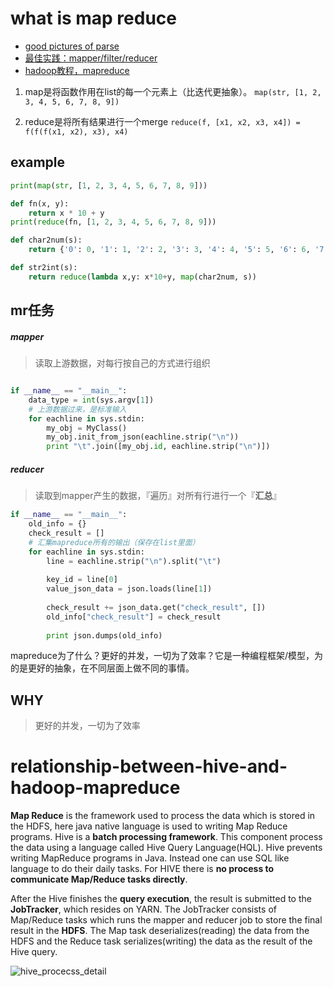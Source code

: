 # what is map reduce

- [good pictures of parse](https://www.yiibai.com/hadoop/intro-mapreduce.html)
- [最佳实践：mapper/filter/reducer](https://book.pythontips.com/en/latest/map_filter.html)
- [hadoop教程，mapreduce](https://www.tutorialspoint.com/hadoop/hadoop_mapreduce.htm)


1. map是将函数作用在list的每一个元素上（比迭代更抽象）。
`map(str, [1, 2, 3, 4, 5, 6, 7, 8, 9])`

2. reduce是将所有结果进行一个merge
`reduce(f, [x1, x2, x3, x4]) = f(f(f(x1, x2), x3), x4)`


## example

```py
print(map(str, [1, 2, 3, 4, 5, 6, 7, 8, 9]))

def fn(x, y):
    return x * 10 + y
print(reduce(fn, [1, 2, 3, 4, 5, 6, 7, 8, 9]))
```

```py
def char2num(s):
    return {'0': 0, '1': 1, '2': 2, '3': 3, '4': 4, '5': 5, '6': 6, '7': 7, '8': 8, '9': 9}[s]

def str2int(s):
    return reduce(lambda x,y: x*10+y, map(char2num, s))
```

## mr任务


##### mapper
> 读取上游数据，对每行按自己的方式进行组织

```py

if __name__ == "__main__":
    data_type = int(sys.argv[1])
    # 上游数据过来，是标准输入
    for eachline in sys.stdin:
        my_obj = MyClass()
        my_obj.init_from_json(eachline.strip("\n"))
        print "\t".join([my_obj.id, eachline.strip("\n")])
```

##### reducer

> 读取到mapper产生的数据，『遍历』对所有行进行一个『**汇总**』

```py
if __name__ == "__main__":
    old_info = {}
    check_result = []
    # 汇集mapreduce所有的输出（保存在list里面）
    for eachline in sys.stdin:
        line = eachline.strip("\n").split("\t")
        
        key_id = line[0]
        value_json_data = json.loads(line[1])
        
        check_result += json_data.get("check_result", [])
        old_info["check_result"] = check_result
        
        print json.dumps(old_info)

```

mapreduce为了什么？更好的并发，一切为了效率？它是一种编程框架/模型，为的是更好的抽象，在不同层面上做不同的事情。

## WHY
> 更好的并发，一切为了效率


# relationship-between-hive-and-hadoop-mapreduce

**Map Reduce** is the framework used to process the data which is stored in the HDFS, here java native language is used to writing Map Reduce programs.
Hive is a **batch processing framework**. This component process the data using a language called Hive Query Language(HQL). Hive prevents writing MapReduce programs in Java. Instead one can use SQL like language to do their daily tasks.
For HIVE there is **no process to communicate Map/Reduce tasks directly**. 

After the Hive finishes the **query execution**, the result is submitted to the **JobTracker**, which resides on YARN. The JobTracker consists of Map/Reduce tasks which runs the mapper and reducer job to store the final result in the **HDFS**. The Map task deserializes(reading) the data from the HDFS and the Reduce task serializes(writing) the data as the result of the Hive query.

![hive_procecss_detail](https://github.com/shaorui0/fundamental_knowledge/tree/main/distributed_system/hive_procecss_detail.png)
